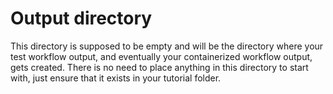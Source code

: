 # Output directory

This directory is supposed to be empty and will be the directory where your test workflow output, and eventually your containerized workflow output, gets created. There is no need to place anything in this directory to start with, just ensure that it exists in your tutorial folder.